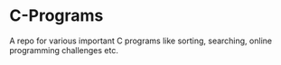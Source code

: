 # C-Programs
A repo for various important C programs like sorting, searching, online programming challenges etc.

